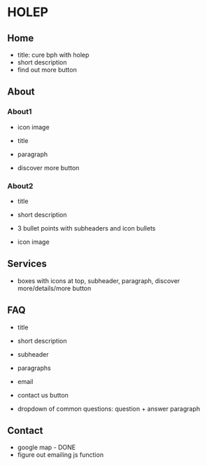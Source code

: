 # HOLEP

## Home

- title: cure bph with holep
- short description
- find out more button

## About

### About1

- icon image

- title
- paragraph
- discover more button

### About2

- title
- short description
- 3 bullet points with subheaders and icon bullets

- icon image

## Services

- boxes with icons at top, subheader, paragraph, discover more/details/more button

## FAQ

- title
- short description
- subheader
- paragraphs
- email
- contact us button

- dropdown of common questions: question + answer paragraph

## Contact

- google map - DONE
- figure out emailing js function
